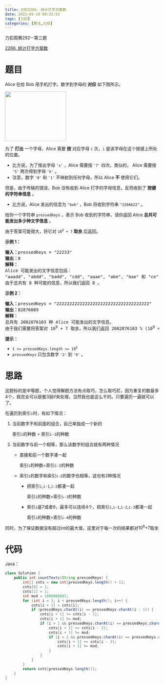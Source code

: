 ```yaml
---
title: 力扣2266. 统计打字方案数
date: 2022-05-10 09:32:53
tags: [力扣]
categories: [算法,力扣]
---
```


力扣周赛292--第三题

[2266. 统计打字方案数](https://leetcode.cn/problems/count-number-of-texts/)

# 题目

<p>Alice 在给 Bob 用手机打字。数字到字母的 <strong>对应</strong> 如下图所示。</p>

<p><img alt="" src="https://assets.leetcode.com/uploads/2022/03/15/1200px-telephone-keypad2svg.png" style="width: 200px; height: 162px;"></p>

<p>为了 <strong>打出</strong> 一个字母，Alice 需要 <strong>按</strong> 对应字母 <code>i</code> 次，<code>i</code> 是该字母在这个按键上所处的位置。</p>

<ul>  
   <li>比方说，为了按出字母 <code>'s'</code> ，Alice 需要按 <code>'7'</code> 四次。类似的， Alice 需要按 <code>'5'</code> 两次得到字母  <code>'k'</code> 。</li>  
   <li>注意，数字 <code>'0'</code> 和 <code>'1'</code> 不映射到任何字母，所以 Alice <strong>不</strong> 使用它们。</li>  
</ul>

<p>但是，由于传输的错误，Bob 没有收到 Alice 打字的字母信息，反而收到了 <strong>按键的字符串信息</strong> 。</p>

<ul>  
   <li>比方说，Alice 发出的信息为 <code>"bob"</code> ，Bob 将收到字符串 <code>"2266622"</code> 。</li>  
</ul>

<p>给你一个字符串 <code>pressedKeys</code> ，表示 Bob 收到的字符串，请你返回 Alice <strong>总共可能发出多少种文字信息</strong> 。</p>

<p>由于答案可能很大，将它对 <code>10<sup>9</sup> + 7</code> <strong>取余</strong> 后返回。</p>

<p> </p>

<p><strong>示例 1：</strong></p>

<pre><b>输入：</b>pressedKeys = "22233"  
<b>输出：</b>8  
<strong>解释：</strong>  
Alice 可能发出的文字信息包括：  
"aaadd", "abdd", "badd", "cdd", "aaae", "abe", "bae" 和 "ce" 。  
由于总共有 8 种可能的信息，所以我们返回 8 。  
</pre>

<p><strong>示例 2：</strong></p>

<pre><b>输入：</b>pressedKeys = "222222222222222222222222222222222222"  
<b>输出：</b>82876089  
<strong>解释：</strong>  
总共有 2082876103 种 Alice 可能发出的文字信息。  
由于我们需要将答案对 10<sup>9</sup> + 7 取余，所以我们返回 2082876103 % (10<sup>9</sup> + 7) = 82876089 。  
</pre>

<p> </p>

<p><strong>提示：</strong></p>

<ul>  
   <li><code>1 <= pressedKeys.length <= 10<sup>5</sup></code></li>  
   <li><code>pressedKeys</code> 只包含数字 <code>'2'</code> 到 <code>'9'</code> 。</li>  
</ul>

# 思路

这题标的是中等题，个人觉得解题方法有点取巧，怎么取巧尼，因为重复的数最多4个，我完全可以嵌套3层if来处理，当然我也是这么干的。只要遍历一遍就可以了。

在遍历到索引`i`时，有如下情况：

1. 当前数字不和前面的组合，自己单独成一个新的
   
   索引`i`的种数 = 索引`i-1`的种数

2. 当前数字与前一个相等，那么该数字的组合就有两种情况
   
   - 直接和前一个数字凑一起
     
     索引`i`的种数=索引`i-2`的种数
   
   - 索引`i`的数字和索引`i-2`的数字也相等，这也有2种情况
     
     - 把索引`i`,`i-1`,`i-2`都凑一起
       
       索引`i`的种数=索引`i-3`的种数
     
     - 索引`i`是7或者9，最多可以连续4个，把索引`i`,`i-1`,`i-2`,`i-3`都凑一起
       
       索引`i`的种数=索引`i-4`的种数

同时，为了保证数据没有超过int的最大值，这里对于每一次的结果都对<span>10<sup>9</sup>+7</span>取余

# 代码

Java：

```java
class Solution {
    public int countTexts(String pressedKeys) {
        int[] cnts = new int[pressedKeys.length() + 1];
        cnts[0] = 1;
        cnts[1] = 1;
        int mod = 1000000007;
        for (int i = 1; i < pressedKeys.length(); i++) {
            cnts[i + 1] = cnts[i];
            if (pressdKeys.charAt(i) == pressedKeys.charAt(i - 1)) {
                cnts[i + 1] += cnts[i - 1];
                cnts[i + 1] %= mod;
                if (i > 1 && pressedKeys.charAt(i) == pressedKeys.charAt(i - 2)) {
                    cnts[i + 1] += cnts[i - 2];
                    cnts[i + 1] %= mod;
                    if (i > 2 && pressedKeys.charAt(i) == pressedKeys.charAt(i - 3) && (pressedKeys.charAt(i) == '7' || pressedKeys.charAt(i) == '
                        cnts[i + 1] += cnts[i - 3];
                        cnts[i + 1] %= mod;
                    }
                }
            }
        }
        return cnts[pressedKeys.length()];
    }
}
```
